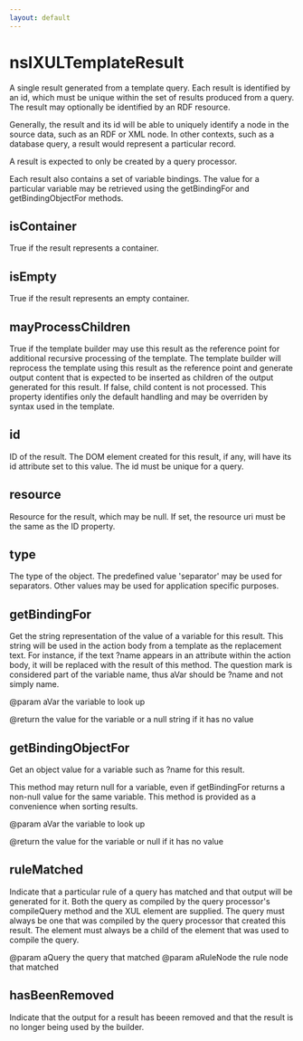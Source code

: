 ```yaml
---
layout: default
---
```


# nsIXULTemplateResult #

A single result generated from a template query. Each result is identified
by an id, which must be unique within the set of results produced from a
query. The result may optionally be identified by an RDF resource.

Generally, the result and its id will be able to uniquely identify a node
in the source data, such as an RDF or XML node. In other contexts, such as
a database query, a result would represent a particular record.

A result is expected to only be created by a query processor.

Each result also contains a set of variable bindings. The value for a
particular variable may be retrieved using the getBindingFor and
getBindingObjectFor methods.


## isContainer ##

True if the result represents a container.


## isEmpty ##

True if the result represents an empty container.


## mayProcessChildren ##

True if the template builder may use this result as the reference point
for additional recursive processing of the template. The template builder
will reprocess the template using this result as the reference point and
generate output content that is expected to be inserted as children of the
output generated for this result. If false, child content is not
processed. This property identifies only the default handling and may be
overriden by syntax used in the template.


## id ##

ID of the result. The DOM element created for this result, if any, will
have its id attribute set to this value. The id must be unique for a
query.


## resource ##

Resource for the result, which may be null. If set, the resource uri
must be the same as the ID property.


## type ##

The type of the object. The predefined value 'separator' may be used
for separators. Other values may be used for application specific
purposes.


## getBindingFor ##

Get the string representation of the value of a variable for this
result. This string will be used in the action body from a template as
the replacement text. For instance, if the text ?name appears in an
attribute within the action body, it will be replaced with the result
of this method. The question mark is considered part of the variable
name, thus aVar should be ?name and not simply name.

@param aVar the variable to look up

@return the value for the variable or a null string if it has no value


## getBindingObjectFor ##

Get an object value for a variable such as ?name for this result. 

This method may return null for a variable, even if getBindingFor returns
a non-null value for the same variable. This method is provided as a
convenience when sorting results.

@param aVar the variable to look up

@return the value for the variable or null if it has no value


## ruleMatched ##

Indicate that a particular rule of a query has matched and that output
will be generated for it. Both the query as compiled by the query
processor's compileQuery method and the XUL <rule> element are supplied.
The query must always be one that was compiled by the query processor
that created this result. The <rule> element must always be a child of
the <query> element that was used to compile the query.

@param aQuery the query that matched
@param aRuleNode the rule node that matched


## hasBeenRemoved ##

Indicate that the output for a result has beeen removed and that the
result is no longer being used by the builder.

